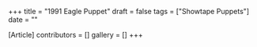 +++
title = "1991 Eagle Puppet"
draft = false
tags = ["Showtape Puppets"]
date = ""

[Article]
contributors = []
gallery = []
+++
